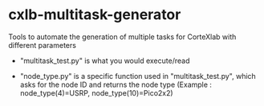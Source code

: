 # cxlb-multitask-generator
Tools to automate the generation of multiple tasks for CorteXlab with different parameters

- "multitask_test.py" is what you would execute/read

- "node_type.py" is a specific function used in "multitask_test.py", which asks for the node ID and returns the node type (Example : node_type(4)=USRP, node_type(10)=Pico2x2)
